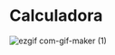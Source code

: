 # Calculadora
![ezgif com-gif-maker (1)](https://user-images.githubusercontent.com/82004716/120947839-1545c000-c717-11eb-8dc2-553e07d5c84a.gif)


